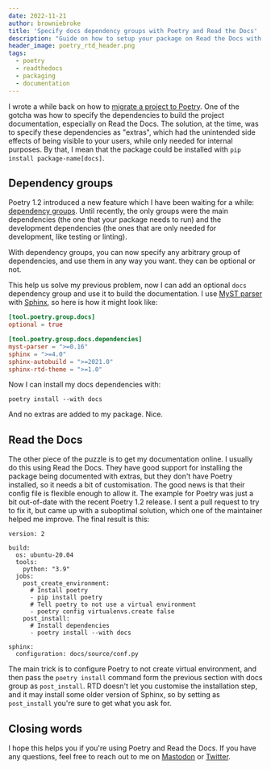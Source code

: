 ```yaml
---
date: 2022-11-21
author: browniebroke
title: 'Specify docs dependency groups with Poetry and Read the Docs'
description: "Guide on how to setup your package on Read the Docs with Poetry's dependency groups."
header_image: poetry_rtd_header.png
tags:
  - poetry
  - readthedocs
  - packaging
  - documentation
---
```


I wrote a while back on how to [migrate a project to Poetry](/blog/migrating-project-to-poetry/). One of the gotcha was how to specify the dependencies to build the project documentation, especially on Read the Docs. The solution, at the time, was to specify these dependencies as "extras", which had the unintended side effects of being visible to your users, while only needed for internal purposes. By that, I mean that the package could be installed with `pip install package-name[docs]`.

## Dependency groups

Poetry 1.2 introduced a new feature which I have been waiting for a while: [dependency groups](https://python-poetry.org/docs/managing-dependencies/#dependency-groups). Until recently, the only groups were the main dependencies (the one that your package needs to run) and the development dependencies (the ones that are only needed for development, like testing or linting).

With dependency groups, you can now specify any arbitrary group of dependencies, and use them in any way you want. they can be optional or not.

This help us solve my previous problem, now I can add an optional `docs` dependency group and use it to build the documentation. I use [MyST parser](https://myst-parser.readthedocs.io) with [Sphinx](https://www.sphinx-doc.org), so here is how it might look like:

```toml
[tool.poetry.group.docs]
optional = true

[tool.poetry.group.docs.dependencies]
myst-parser = ">=0.16"
sphinx = ">=4.0"
sphinx-autobuild = ">=2021.0"
sphinx-rtd-theme = ">=1.0"
```

Now I can install my docs dependencies with:

```shell
poetry install --with docs
```

And no extras are added to my package. Nice.

## Read the Docs

The other piece of the puzzle is to get my documentation online. I usually do this using Read the Docs. They have good support for installing the package being documented with extras, but they don't have Poetry installed, so it needs a bit of customisation. The good news is that their config file is flexible enough to allow it. The example for Poetry was just a bit out-of-date with the recent Poetry 1.2 release. I sent a pull request to try to fix it, but came up with a suboptimal solution, which one of the maintainer helped me improve. The final result is this:

```yaml{8-15}
version: 2

build:
  os: ubuntu-20.04
  tools:
    python: "3.9"
  jobs:
    post_create_environment:
      # Install poetry
      - pip install poetry
      # Tell poetry to not use a virtual environment
      - poetry config virtualenvs.create false
    post_install:
      # Install dependencies
      - poetry install --with docs

sphinx:
  configuration: docs/source/conf.py
```

The main trick is to configure Poetry to not create virtual environment, and then pass the `poetry install` command form the previous section with docs group as `post_install`. RTD doesn't let you customise the installation step, and it may install some older version of Sphinx, so by setting as `post_install` you're sure to get what you ask for.

## Closing words

I hope this helps you if you're using Poetry and Read the Docs. If you have any questions, feel free to reach out to me on [Mastodon](https://fosstodon.org/@browniebroke) or [Twitter](https://twitter.com/browniebroke).

